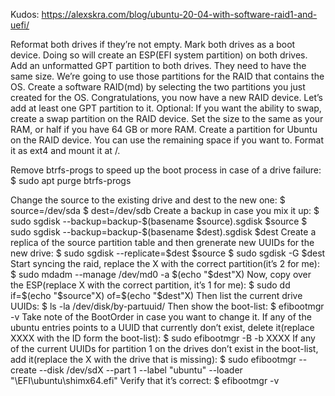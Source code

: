 Kudos: https://alexskra.com/blog/ubuntu-20-04-with-software-raid1-and-uefi/

Reformat both drives if they’re not empty. 
Mark both drives as a boot device. Doing so will create an ESP(EFI system partition) on both drives.
Add an unformatted GPT partition to both drives. They need to have the same size. We’re going to use those partitions for the RAID that contains the OS.
Create a software RAID(md) by selecting the two partitions you just created for the OS.
Congratulations, you now have a new RAID device. Let’s add at least one GPT partition to it.
Optional: If you want the ability to swap, create a swap partition on the RAID device. Set the size to the same as your RAM, or half if you have 64 GB or more RAM.
Create a partition for Ubuntu on the RAID device. You can use the remaining space if you want to. Format it as ext4 and mount it at /.


Remove btrfs-progs to speed up the boot process in case of a drive failure:
$ sudo apt purge btrfs-progs

Change the source to the existing drive and dest to the new one:
$ source=/dev/sda
$ dest=/dev/sdb
Create a backup in case you mix it up:
$ sudo sgdisk --backup=backup-$(basename $source).sgdisk $source
$ sudo sgdisk --backup=backup-$(basename $dest).sgdisk $dest
Create a replica of the source partition table and then grenerate new UUIDs for the new drive:
$ sudo sgdisk --replicate=$dest $source
$ sudo sgdisk -G $dest
Start syncing the raid, replace the X with the correct partition(it’s 2 for me):
$ sudo mdadm --manage /dev/md0 -a $(echo "$dest"X)
Now, copy over the ESP(replace X with the correct partition, it’s 1 for me):
$ sudo dd if=$(echo "$source"X) of=$(echo "$dest"X)
Then list the current drive UUIDs:
$ ls -la /dev/disk/by-partuuid/
Then show the boot-list:
$ efibootmgr -v
Take note of the BootOrder in case you want to change it.
If any of the ubuntu entries points to a UUID that currently don’t exist, delete it(replace XXXX with the ID form the boot-list):
$ sudo efibootmgr -B -b XXXX
If any of the current UUIDs for partition 1 on the drives don’t exist in the boot-list, add it(replace the X with the drive that is missing):
$ sudo efibootmgr --create --disk /dev/sdX --part 1 --label "ubuntu" --loader "\EFI\ubuntu\shimx64.efi"
Verify that it’s correct:
$ efibootmgr -v
